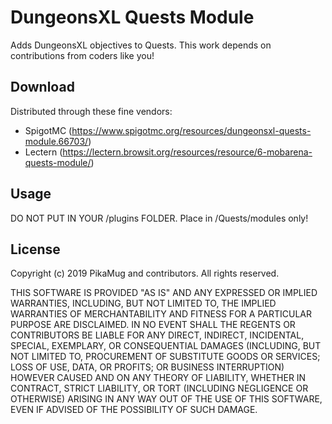 # DungeonsXL Quests Module
Adds DungeonsXL objectives to Quests. This work depends on contributions from coders like you!

## Download
Distributed through these fine vendors:
- SpigotMC (https://www.spigotmc.org/resources/dungeonsxl-quests-module.66703/)
- Lectern (https://lectern.browsit.org/resources/resource/6-mobarena-quests-module/)

## Usage
DO NOT PUT IN YOUR /plugins FOLDER. Place in /Quests/modules only!

## License
Copyright (c) 2019 PikaMug and contributors. All rights reserved.

THIS SOFTWARE IS PROVIDED "AS IS" AND ANY EXPRESSED OR IMPLIED WARRANTIES, INCLUDING, BUT NOT LIMITED TO, THE IMPLIED WARRANTIES OF MERCHANTABILITY AND FITNESS FOR A PARTICULAR PURPOSE ARE DISCLAIMED. IN NO EVENT SHALL THE REGENTS OR CONTRIBUTORS BE LIABLE FOR ANY DIRECT, INDIRECT, INCIDENTAL, SPECIAL, EXEMPLARY, OR CONSEQUENTIAL DAMAGES (INCLUDING, BUT NOT LIMITED TO, PROCUREMENT OF SUBSTITUTE GOODS OR SERVICES; LOSS OF USE, DATA, OR PROFITS; OR BUSINESS INTERRUPTION) HOWEVER CAUSED AND ON ANY THEORY OF LIABILITY, WHETHER IN CONTRACT, STRICT LIABILITY, OR TORT (INCLUDING NEGLIGENCE OR OTHERWISE) ARISING IN ANY WAY OUT OF THE USE OF THIS SOFTWARE, EVEN IF ADVISED OF THE POSSIBILITY OF SUCH DAMAGE.